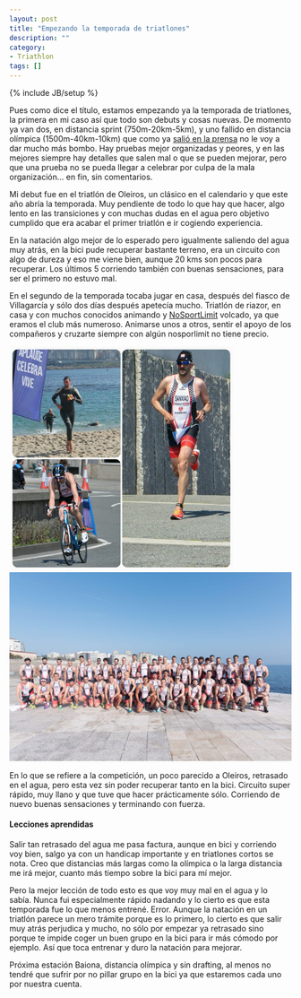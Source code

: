 ```yaml
---
layout: post
title: "Empezando la temporada de triatlones"
description: ""
category: 
- Triathlon
tags: []
---
```

{% include JB/setup %}

Pues como dice el título, estamos empezando ya la temporada de triatlones, la primera en mi caso así que todo son debuts y cosas nuevas. De momento ya van dos, en distancia sprint (750m-20km-5km), y uno fallido en distancia olímpica (1500m-40km-10km) que como ya [salió en la prensa](http://www.lavozdegalicia.es/noticia/pontevedra/sanxenxo/2016/05/16/concello-vilagarcia-organizacion-enzarzan-fiasco-triatlon-rias-baixas/0003_201605P16C3991.htm) no le voy a dar mucho más bombo. Hay pruebas mejor organizadas y peores, y en las mejores siempre hay detalles que salen mal o que se pueden mejorar, pero que una prueba no se pueda llegar a celebrar por culpa de la mala organización... en fin, sin comentarios.

Mi debut fue en el triatlón de Oleiros, un clásico en el calendario y que este año abría la temporada. Muy pendiente de todo lo que hay que hacer, algo lento en las transiciones y con muchas dudas en el agua pero objetivo cumplido que era acabar el primer triatlón e ir cogiendo experiencia.

En la natación algo mejor de lo esperado pero igualmente saliendo del agua muy atrás, en la bici pude recuperar bastante terreno, era un circuito con algo de dureza y eso me viene bien, aunque 20 kms son pocos para recuperar. Los últimos 5 corriendo también con buenas sensaciones, para ser el primero no estuvo mal.

En el segundo de la temporada tocaba jugar en casa, después del fiasco de Villagarcía y sólo dos días después apetecía mucho. Triatlón de riazor, en casa y con muchos conocidos animando y [NoSportLimit](http://nosportlimit.com) volcado, ya que eramos el club más numeroso. Animarse unos a otros, sentir el apoyo de los compañeros y cruzarte siempre con algún nosporlimit no tiene precio. 

![riazor](/assets/images/posts/tri_riazor.jpg) ![riazor_team](/assets/images/posts/tri_riazor_team.jpg)

En lo que se refiere a la competición, un poco parecido a Oleiros, retrasado en el agua, pero esta vez sin poder recuperar tanto en la bici. Circuito super rápido, muy llano y que tuve que hacer prácticamente sólo. Corriendo de nuevo buenas sensaciones y terminando con fuerza.

#### Lecciones aprendidas
Salir tan retrasado del agua me pasa factura, aunque en bici y corriendo voy bien, salgo ya con un handicap importante y en triatlones cortos se nota. Creo que distancias más largas como la olímpica o la larga distancia me irá mejor, cuanto más tiempo sobre la bici para mí mejor.

Pero la mejor lección de todo esto es que voy muy mal en el agua y lo sabía. Nunca fui especialmente rápido nadando y lo cierto es que esta temporada fue lo que menos entrené. Error. Aunque la natación en un triatlón parece un mero trámite porque es lo primero, lo cierto es que salir muy atrás perjudica y mucho, no sólo por empezar ya retrasado sino porque te impide coger un buen grupo en la bici para ir más cómodo por ejemplo. Así que toca entrenar y duro la natación para mejorar.

Próxima estación Baiona, distancia olímpica y sin drafting, al menos no tendré que sufrir por no pillar grupo en la bici ya que estaremos cada uno por nuestra cuenta.
